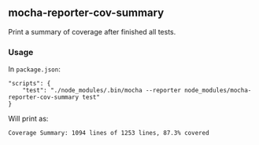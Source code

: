 ## mocha-reporter-cov-summary
Print a summary of coverage after finished all tests.

### Usage

In `package.json`:

    "scripts": {
        "test": "./node_modules/.bin/mocha --reporter node_modules/mocha-reporter-cov-summary test"
    }

Will print as:

    Coverage Summary: 1094 lines of 1253 lines, 87.3% covered
